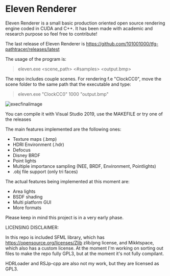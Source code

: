 # Eleven Renderer

Eleven Renderer is a small basic production oriented open source rendering engine coded in CUDA and C++. It has been made with academic and research purpose so feel free to contribute!

The last release of Eleven Renderer is https://github.com/101001000/tfg-pathtracer/releases/latest

The usage of the program is:

>eleven.exe <scene_path> <#samples> <output.bmp>

The repo includes couple scenes. For rendering f.e "ClockCC0", move the scene folder to the same path that the executable and type:

>eleven.exe "ClockCC0" 1000 "output.bmp"

![execfinalimage](https://user-images.githubusercontent.com/7725287/134220552-6e574522-64cd-4dda-a6ad-e21e46811f39.png)

You can compile it with Visual Studio 2019, use the MAKEFILE or try one of the releases

The main features implemented are the following ones:
* Texture maps (.bmp)
* HDRI Environment (.hdr)
* Defocus
* Disney BRDF
* Point lights
* Multiple importance sampling (NEE, BRDF, Environment, Pointlights)
* .obj file support (only tri faces)

The actual features being implemented at this moment are:
* Area lights
* BSDF shading
* Multi platform GUI
* More formats


Please keep in mind this project is in a very early phase.


LICENSING DISCLAIMER:

In this repo is included SFML library, which has https://opensource.org/licenses/Zlib zlib/png license, and Mikktspace, which also has a custom license. At the moment I'm working on sorting out files to make the repo fully GPL3, but at the moment it's not fully compilant.

HDRLoader and RSJp-cpp are also not my work, but they are licensed as GPL3.



